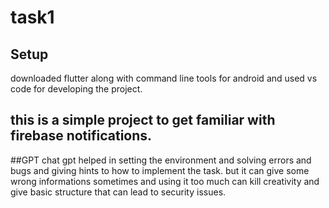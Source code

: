 # task1


## Setup

downloaded flutter along with command line tools for android and used vs code for developing the project.

## this is a simple project to get familiar with firebase notifications.

##GPT
chat gpt helped in setting the environment and solving errors and bugs and giving hints to how to implement the task.
but it can give some wrong informations sometimes and using it too much can kill creativity and give basic structure that can lead to security issues.
